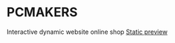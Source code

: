 # PCMAKERS
Interactive dynamic website online shop
[Static preview](https://afernandezfontenla.github.io/pcmakers/)
